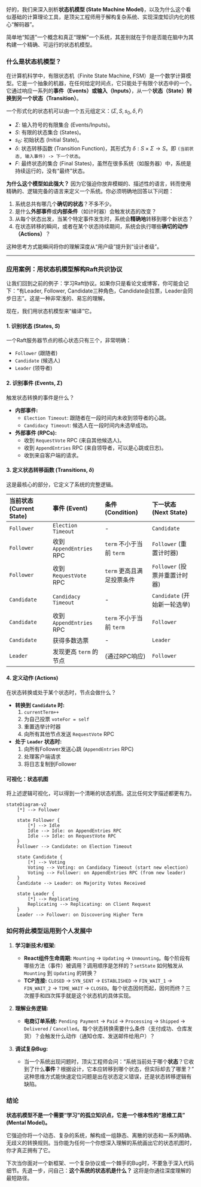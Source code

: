 好的，我们来深入剖析**状态机模型 (State Machine Model)**，以及为什么这个看似基础的计算理论工具，是顶尖工程师用于解构复杂系统、实现深度知识内化的核心“解码器”。

简单地“知道”一个概念和真正“理解”一个系统，其差别就在于你是否能在脑中为其构建一个精确、可运行的状态机模型。

### 什么是状态机模型？

在计算机科学中，有限状态机（Finite State Machine, FSM）是一个数学计算模型。它是一个抽象的机器，在任何给定时间点，它只能处于有限个状态中的一个。它通过响应一系列的**事件（Events）**或**输入（Inputs）**，从一个**状态（State）**转换到另一个**状态（Transition）**。

一个形式化的状态机可以由一个五元组定义：$(\Sigma, S, s_0, \delta, F)$
*   $\Sigma$: 输入符号的有限集合 (Events/Inputs)。
*   $S$: 有限的状态集合 (States)。
*   $s_0$: 初始状态 (Initial State)。
*   $\delta$: 状态转移函数 (Transition Function)，其形式为 $\delta: S \times \Sigma \rightarrow S$。即 `(当前状态, 输入事件) -> 下一个状态`。
*   $F$: 最终状态的集合 (Final States)，虽然在很多系统（如服务器）中，系统是持续运行的，没有“最终”状态。

**为什么这个模型如此强大？**
因为它强迫你放弃模糊的、描述性的语言，转而使用精确的、逻辑完备的语言来定义一个系统。你必须明确地回答以下问题：
1.  系统总共有哪几个**确切的状态**？不多不少。
2.  是什么**外部事件**或**内部条件**（如计时器）会触发状态的改变？
3.  从每个状态出发，当某个特定事件发生时，系统会**精确地**转移到哪个新状态？
4.  在状态转移的瞬间，或者在某个状态持续期间，系统会执行哪些**确切的动作（Actions）**？

这种思考方式能瞬间将你的理解深度从“用户级”提升到“设计者级”。

---

### 应用案例：用状态机模型解构Raft共识协议

让我们回到之前的例子：学习Raft协议。如果你只是看论文或博客，你可能会记下：“有Leader, Follower, Candidate三种角色，Candidate会拉票，Leader会同步日志”。这是一种非常浅的、易忘的理解。

现在，我们用状态机模型来“编译”它。

#### 1. 识别状态 (States, $S$)
一个Raft服务器节点的核心状态只有三个，非常明确：
*   `Follower` (跟随者)
*   `Candidate` (候选人)
*   `Leader` (领导者)

#### 2. 识别事件 (Events, $\Sigma$)
触发状态转换的事件是什么？
*   **内部事件:**
    *   `Election Timeout`: 跟随者在一段时间内未收到领导者的心跳。
    *   `Candidacy Timeout`: 候选人在一段时间内未选举成功。
*   **外部事件 (RPCs):**
    *   收到 `RequestVote` RPC (来自其他候选人)。
    *   收到 `AppendEntries` RPC (来自领导者，可以是心跳或日志)。
    *   收到来自客户端的请求。

#### 3. 定义状态转移函数 (Transitions, $\delta$)
这是最核心的部分，它定义了系统的完整逻辑。

| 当前状态 (Current State) | 事件 (Event) | 条件 (Condition) | 下一状态 (Next State) |
| :--- | :--- | :--- | :--- |
| `Follower` | `Election Timeout` | - | `Candidate` |
| `Follower` | 收到 `AppendEntries` RPC | `term` 不小于当前 `term` | `Follower` (重置计时器) |
| `Follower` | 收到 `RequestVote` RPC | `term` 更高且满足投票条件 | `Follower` (投票并重置计时器) |
| `Candidate` | `Candidacy Timeout` | - | `Candidate` (开始新一轮选举) |
| `Candidate` | 收到 `AppendEntries` RPC | `term` 不小于当前 `term` | `Follower` |
| `Candidate` | 获得多数选票 | - | `Leader` |
| `Leader` | 发现更高 `term` 的节点 | (通过RPC响应) | `Follower` |

#### 4. 定义动作 (Actions)
在状态转换或处于某个状态时，节点会做什么？

*   **转换到 `Candidate` 时:**
    1.  `currentTerm++`
    2.  为自己投票 `voteFor = self`
    3.  重置选举计时器
    4.  向所有其他节点发送 `RequestVote` RPC
*   **处于 `Leader` 状态时:**
    1.  向所有Follower发送心跳 (`AppendEntries` RPC)
    2.  处理客户端请求
    3.  将日志复制到Follower

#### 可视化：状态机图

将上述逻辑可视化，可以得到一个清晰的状态机图。这比任何文字描述都更有力。

```mermaid
stateDiagram-v2
    [*] --> Follower

    state Follower {
        [*] --> Idle
        Idle --> Idle: on AppendEntries RPC
        Idle --> Idle: on RequestVote RPC
    }
    Follower --> Candidate: on Election Timeout

    state Candidate {
        [*] --> Voting
        Voting --> Voting: on Candidacy Timeout (start new election)
        Voting --> Follower: on AppendEntries RPC (from new leader)
    }
    Candidate --> Leader: on Majority Votes Received

    state Leader {
        [*] --> Replicating
        Replicating --> Replicating: on Client Request
    }
    Leader --> Follower: on Discovering Higher Term
```

### 如何将此模型运用到个人发展中

1.  **学习新技术/框架:**
    *   **React组件生命周期:** `Mounting` -> `Updating` -> `Unmounting`。每个阶段有哪些方法（事件）被调用？调用顺序是怎样的？`setState` 如何触发从 `Mounting` 到 `Updating` 的转换？
    *   **TCP连接:** `CLOSED` -> `SYN_SENT` -> `ESTABLISHED` -> `FIN_WAIT_1` -> `FIN_WAIT_2` -> `TIME_WAIT` -> `CLOSED`。每个状态因何而起，因何而终？三次握手和四次挥手就是这个状态机的具体实现。

2.  **理解业务逻辑:**
    *   **电商订单系统:** `Pending Payment` -> `Paid` -> `Processing` -> `Shipped` -> `Delivered` / `Cancelled`。每个状态转换需要什么条件（支付成功、仓库发货）？会触发什么动作（通知仓库、发送邮件给用户）？

3.  **调试复杂Bug:**
    *   当一个系统出现问题时，顶尖工程师会问：“系统当前处于哪个**状态**？它收到了什么**事件**？根据设计，它本应转移到哪个状态，但实际却去了哪里？” 这种思维方式能快速定位问题是出在状态定义错误，还是状态转移逻辑有缺陷。

### 结论

**状态机模型不是一个需要“学习”的孤立知识点，它是一个根本性的“思维工具” (Mental Model)。**

它强迫你将一个动态、复杂的系统，解构成一组静态、离散的状态和一系列精确、无歧义的转换规则。当你能为任何一个你想深入理解的系统画出它的状态机图时，你才真正拥有了它。

下次当你面对一个新框架、一个复杂协议或一个棘手的Bug时，不要急于深入代码细节。先退一步，问自己：**这个系统的状态机是什么？** 这将是你通往深度理解的最短路径。